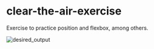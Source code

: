 # clear-the-air-exercise
Exercise to practice position and flexbox, among others.

![desired_output](clear-the-air-exercise/img/task_001_homepage.png)
